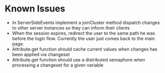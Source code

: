 # Known Issues

- In ServerSideEvents implement a joinCluster method dispatch changes to other server instances so they can inform their clients
- When the session expires, redirect the user to the same path he was before the login flow. Currently the user just comes back to the main page.
- Attribute.get function should cache current values when changes has been applied via changeset
- Attribute.get function should use a distributed semaphore when processing a changeset for a given variable
